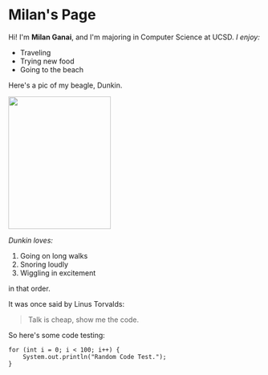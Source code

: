 # Milan's Page
Hi! I'm **Milan Ganai**, and I'm majoring in Computer Science at UCSD.
*I enjoy:*
- Traveling
- Trying new food
- Going to the beach

Here's a pic of my beagle, Dunkin.

<img src="https://user-images.githubusercontent.com/78571306/134789347-2a27f59c-7b0e-43ad-b37b-10777da02e5d.jpg" width="204" height="264">

*Dunkin loves:*
1. Going on long walks 
2. Snoring loudly
3. Wiggling in excitement

in that order.

It was once said by Linus Torvalds:
> Talk is cheap, show me the code.

So here's some code testing:
```
for (int i = 0; i < 100; i++) {
    System.out.println("Random Code Test.");
}
```

